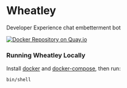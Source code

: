 # Wheatley

Developer Experience chat embetterment bot

[![Docker Repository on Quay.io](https://quay.io/repository/smashwilson/wheatley/status "Docker Repository on Quay.io")](https://quay.io/repository/smashwilson/wheatley)

### Running Wheatley Locally

Install [docker](https://docs.docker.com/kitematic/) and [docker-compose](https://docs.docker.com/compose/install/), then run:

```bash
bin/shell
```
